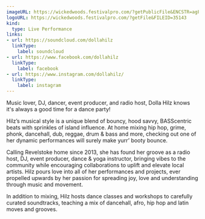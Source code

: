 ```yaml
---
imageURL: https://wickedwoods.festivalpro.com/?getPublicFile&ENCSTR=agFcLxJjLsmsDOVOtqPm
logoURL: https://wickedwoods.festivalpro.com/?getFile&FILEID=35143
kind:
  type: Live Performance
links:
- url: https://soundcloud.com/dollahilz
  linkType:
    label: soundcloud
- url: https://www.facebook.com/dollahilz
  linkType:
    label: facebook
- url: https://www.instagram.com/dollahilz/
  linkType:
    label: instagram
---
```

Music lover, DJ, dancer, event producer, and radio host, Dolla Hilz knows it's always a good time for a dance party! 

Hilz’s musical style is a unique blend of bouncy, hood savvy, BASScentric beats with sprinkles of island influence. At home mixing hip hop, grime, phonk, dancehall, dub, reggae, drum & bass and more, checking out one of her dynamic performances will surely make yurr’ booty bounce. 

Calling Revelstoke home since 2013, she has found her groove as a radio host, DJ, event producer, dance & yoga instructor, bringing vibes to the community while encouraging collaborations to uplift and elevate local artists. Hilz pours love into all of her performances and projects, ever propelled upwards by her passion for spreading joy, love and understanding through music and movement.

In addition to mixing, Hilz hosts dance classes and workshops to carefully curated soundtracks, teaching a mix of dancehall, afro, hip hop and latin moves and grooves. 



